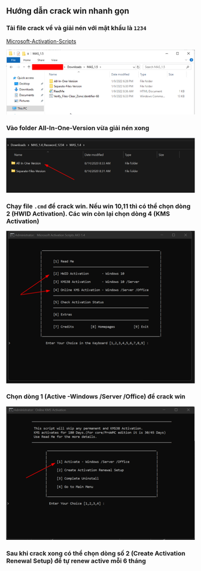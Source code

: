 ## Hướng dẫn crack win nhanh gọn

### Tải file crack về và giải nén với mật khẩu là `1234`

[Microsoft-Activation-Scripts](https://github.com/massgravel/Microsoft-Activation-Scripts/releases/download/1.5/MAS_1.5_Password_1234.7z)

![](./2022-02-21_11-00.png)

### Vào folder All-In-One-Version vừa giải nén xong

![](./2021-12-01_20-23.png)

### Chạy file `.cmd` để crack win. Nếu win 10,11 thì có thể chọn dòng 2 (HWID Activation). Các win còn lại chọn dòng 4 (KMS Activation) 

![](./2021-12-01_20-26.png) 

### Chọn dòng 1 (Active -Windows /Server /Office) để crack win

![](./2021-12-01_20-28.png)

### Sau khi crack xong có thể chọn dòng số 2 (Create Activation Renewal Setup) để tự renew active mỗi 6 tháng
